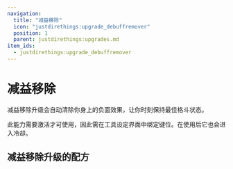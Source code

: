 ```yaml
---
navigation:
  title: "减益移除"
  icon: "justdirethings:upgrade_debuffremover"
  position: 1
  parent: justdirethings:upgrades.md
item_ids:
  - justdirethings:upgrade_debuffremover
---
```


# 减益移除

减益移除升级会自动清除你身上的负面效果，让你时刻保持最佳格斗状态。

此能力需要激活才可使用，因此需在工具设定界面中绑定键位。在使用后它也会进入冷却。

## 减益移除升级的配方



<Recipe id="justdirethings:upgrade_debuffremover" />

